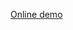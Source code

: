 [Online demo](https://appetize.io/app/65y2wrzzg20tb6nxdfwgqwq2jr?device=nexus5&scale=75&orientation=portrait&osVersion=7.0)
